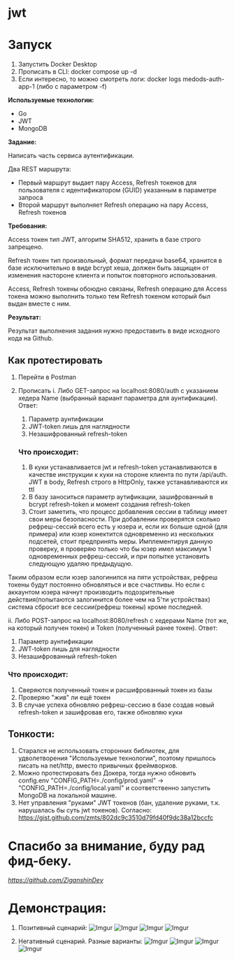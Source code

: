 # jwt

# Запуск 

1. Запустить Docker Desktop
2. Прописать в CLI: docker compose up -d
3. Если интересно, то можно смотреть логи: docker logs medods-auth-app-1 (либо с параметром -f)

**Используемые технологии:**

- Go
- JWT
- MongoDB

**Задание:**

Написать часть сервиса аутентификации.

Два REST маршрута:

- Первый маршрут выдает пару Access, Refresh токенов для пользователя с идентификатором (GUID) указанным в параметре запроса
- Второй маршрут выполняет Refresh операцию на пару Access, Refresh токенов

**Требования:**

Access токен тип JWT, алгоритм SHA512, хранить в базе строго запрещено.

Refresh токен тип произвольный, формат передачи base64, хранится в базе исключительно в виде bcrypt хеша, должен быть защищен от изменения настороне клиента и попыток повторного использования.

Access, Refresh токены обоюдно связаны, Refresh операцию для Access токена можно выполнить только тем Refresh токеном который был выдан вместе с ним.

**Результат:**

Результат выполнения задания нужно предоставить в виде исходного кода на Github.

## Как протестировать

1. Перейти в Postman
2. Прописать 
   i. Либо GET-запрос на localhost:8080/auth с указанием хедера Name (выбранный вариант параметра для аунтификации). Ответ: 
   1. Параметр аунтификации
   2. JWT-token лишь для наглядности
   3. Незашифрованный refresh-token
   
   ### Что происходит: 
   1. В куки устанавливается jwt и refresh-token устанавливаются в качестве инструкции к куки на стороне клиента по пути /api/auth. JWT в body, Refresh строго в HttpOnly, также устанавливаются их ttl
   2. В базу заноситься параметр аутификации, зашифрованный в bcrypt refresh-token и момент создания refresh-token
   3. Стоит заметить, что процесс добавления сессии в таблицу имеет свои меры безопасности. При добавлении проверятся сколько рефреш-сессий всего есть у юзера и, если их больше одной (для примера) или юзер конектится одновременно из нескольких подсетей, стоит предпринять меры. Имплементируя данную проверку, я проверяю только что бы юзер имел максимум 1 одновременных рефреш-сессий, и при попытке установить следующую удаляю предыдущую.

Таким образом если юзер залогинился на пяти устройствах, рефреш токены будут постоянно обновляться и все счастливы. Но если с аккаунтом юзера начнут производить подозрительные действия(попытаются залогинится более чем на 5'ти устройствах) система сбросит все сессии(рефреш токены) кроме последней.

   ii. Либо POST-запрос на localhost:8080/refresh с хедерами Name (тот же, на который получен токен) и Token (полученный ранее токен). Ответ:
   1. Параметр аунтификации
   2. JWT-token лишь для наглядности
   3. Незашифрованный refresh-token

   ### Что происходит: 
   1. Сверяются полученный токен и расшифрованный токен из базы
   2. Проверяю "жив" ли ещё токен
   3. В случае успеха обновляю рефреш-сессию в базе создав новый refresh-token и зашифровав его, также обновляю куки 

## Тонкости: 

1. Старался не использовать сторонних библиотек, для удволетворения "Используемые технологии", поэтому пришлось писать на net/http, вместо привычных фреймворков.
2. Можно протестировать без Докера, тогда нужно обновить config.env "CONFIG_PATH=./config/prod.yaml" -> "CONFIG_PATH=./config/local.yaml" и соответственно запустить MongoDB на локальной машине.
3. Нет управления "руками" JWT токенов (бан, удаление руками, т.к. нарушалась бы суть jwt токенов). Согласно: https://gist.github.com/zmts/802dc9c3510d79fd40f9dc38a12bccfc

# Спасибо за внимание, буду рад фид-беку. 
*https://github.com/ZiganshinDev* 

# Демонстрация: 

1. Позитивный сценарий:
   ![Imgur](https://i.imgur.com/dmaJxjE.png)
   ![Imgur](https://i.imgur.com/TVvYYDN.png)
   ![Imgur](https://i.imgur.com/LU8AzJK.png)
   ![Imgur](https://i.imgur.com/CkgsIVf.png)

2. Негативный сценарий. Разные варианты:
   ![Imgur](https://i.imgur.com/xZSgTL9.png)
   ![Imgur](https://i.imgur.com/gUf8PZ8.png)
   ![Imgur](https://i.imgur.com/sWuZpfd.png)
   ![Imgur](https://i.imgur.com/PMRTdGB.png)


